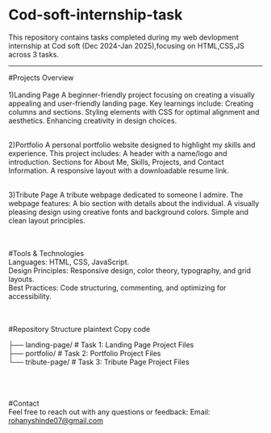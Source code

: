 # Cod-soft-internship-task
This repository contains tasks completed during my web devlopment internship at Cod soft (Dec 2024-Jan 2025),focusing on HTML,CSS,JS across 3 tasks. 

<hr>
#Projects Overview<br><br>
1)Landing Page
A beginner-friendly project focusing on creating a visually appealing and user-friendly landing page. Key learnings include:
Creating columns and sections.
Styling elements with CSS for optimal alignment and aesthetics.
Enhancing creativity in design choices.
<br><br>

2)Portfolio
A personal portfolio website designed to highlight my skills and experience. This project includes:
A header with a name/logo and introduction.
Sections for About Me, Skills, Projects, and Contact Information.
A responsive layout with a downloadable resume link.
<br><br>

3)Tribute Page
A tribute webpage dedicated to someone I admire. The webpage features:
A bio section with details about the individual.
A visually pleasing design using creative fonts and background colors.
Simple and clean layout principles.
<br><br><br>

#Tools & Technologies<br>
Languages: HTML, CSS, JavaScript.<br>
Design Principles: Responsive design, color theory, typography, and grid layouts.<br>
Best Practices: Code structuring, commenting, and optimizing for accessibility.
<br><br><br>

#Repository Structure
plaintext
Copy code<br>

├── landing-page/         # Task 1: Landing Page Project Files<br>
├── portfolio/            # Task 2: Portfolio Project Files<br>
└── tribute-page/         # Task 3: Tribute Page Project Files<br>

<br><br><br>
#Contact<br>
Feel free to reach out with any questions or feedback:
Email: rohanyshinde07@gmail.com
